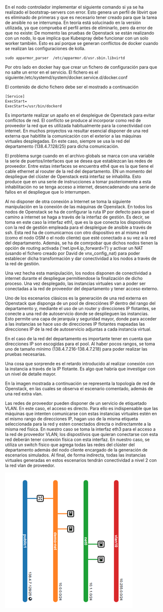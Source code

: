 En el nodo controlador implementar el siguiente comando si ya se ha realizado el bootstrap-servers con error. Esto genera un perfil de libvirt que es eliminado de primeras y que es necesario tener creado para que la tarea de ansible no se interrumpa. En teoría está solucinado en la versión utilizada, ya que comprueba el perfil antes de eliminarlo, pero da error de que no existe:
De momento las pruebas de Openstack se están realizando con un nodo, lo que implica que Kubespray debe funcionar con un solo worker también. Esto es así porque se generan conflictos de docker cuando se realizan las configuraciones de kolla. 



```
sudo apparmor_parser  /etc/apparmor.d/usr.sbin.libvirtd
```

Por otro lado en docker hay que crear un fichero de configuración para que no salte un error en el servicio.  El fichero es el siguiente:/etc/systemd/system/docker.service.d/docker.conf

El contenido de dicho fichero debe ser el mostrado a continuación

```
[Service]
ExecStart=
ExecStart=/usr/bin/dockerd

```


Es importante realizar un apaño en el despleigue de Openstack para evitar conflictos de red. El conflicto se produce al incorporar como red de proveedor la red que es utilizada habitualmente para la conectividad con internet. En muchos proyectos va resultar esencial disponer de una red externa que habitlite la comunicación con el exterior a las máquinas virtuales desplegadas. En este caso, siempre se usa la red del departamento (138.4.7.128/25) para dicha comunicación. 

El problema surge cuando en el archivo globals se marca con una variable la serie de puertos/interfaces que se desea que establezcan las redes de proveedor. Entre estas interfaces se encuentra eth4 que es la que tiene el cable ethernet al roouter de la red del departamento. EN un momento del despliegue del clúster de Openstack está interfaz se inhabilita. Esto produce que en una serie de instrucciones a tomar psoteriomente a esta inhabilitación no se tenga acceso a internet, desencadenando una serie de fallos en el despliegue que lo interrumpen.

Al no disponer de otra conexión a Internet se toma la siguiente manipulación en la conexión de las máquinas de Openstack. En todos los nodos de Openstack se ha de configurar la ruta IP por defecto para que el camino a internet se haga a través de la interfaz de gestión. Es decir, se toma en este caso la interfaz eth1, que es la que conecta los dispositivos con la red de gestión empleada para el despleigue de ansible a través de ssh. Esta red ha de comunicarnos con otro dispositivo en al misma red (como el nodo OSM o el nodo cliente) que esté conectado a su vez a la red del departamento. Además, se ha de comrpobar que dichos nodos tienen la opción de routing activada ('net.ipv4.ip_forward=1') y activar un NAT (usando el fichero creado por David de vnx_config_nat) para poder establecer dicha transformación y dar conectividad a los nodos a través de la red de gestión.

Una vez hecha esta manipulación, los nodos disponen de conectividad a internet durante el despliegue permitiendose la finalización de dicho proceso. Una vez desplegado, las instancias virtuales van a poder ser conectadas a la red de proveedor del departamento  y tener acceso externo.

Uno de los escenarios clásicos es la generación de una red externa en Openstack que disponga de un pool de direcciónes IP dentro del rango del departamento y, mediante el uso de un router y direcciones IP flotantes, se conecte a una red de autoservicio donde se desplieguen las instancias. Esto permite una capa de jerarquía y seguridad mayor, donde para acceder a las instancias se hace uso de direcciones IP flotantes mapeadas las direcciones IP de la red de autoservicio adjuntas a cada instancia virtual.

En el caso de la red del departamento es importante tener en cuenta que direcciones IP son escogidas para el pool. Al haber pocos rangos, se toma uno de tamaño mínimo (138.4.7.216-138.4.7.218) para poder realizar las pruebas necesarias.

Una cosa que sorprende es el retardo introducido al realizar conexión con la instancia a través de la IP flotante. Es algo que habría que investigar con un nivel de detalle mayor.


En la imagen mostrada a continuación se representa la topología de red de Openstack, en las cuales se observa el escenario comentado, además de una red extra vlan.

Las redes de proveedor pueden disponer de un servicio de etiquetado VLAN. En este caso, el acceso es directo. Para ello es indispensable que las máquinas que intenten comunicarse con estas instancias virtuales estén en el mismo rango de direcciones IP, hagan uso de la misma etiqueta seleccionada para la red y esten conectados directa o indirectamnte a la misma red física. En nuestro caso se toma la interfaz eth3 para el acceso a la red de proveedor VLAN; los dispostiivos que quieran conectarse con esta red deberán tener conexión física con esta interfaz. En nuestro caso, se utiliza un switch físico que agrega todas las redes del clúster del departamento además del nodo cliente encargado de la generación de escenarios simulados. Al final, de forma indirecta, todas las instancias virtuales generadas en estos escenarios tendrán conectividad a nivel 2 con la red vlan de proveedor.


![Alt text](./topologiaRed.png?raw=true "Topología")

